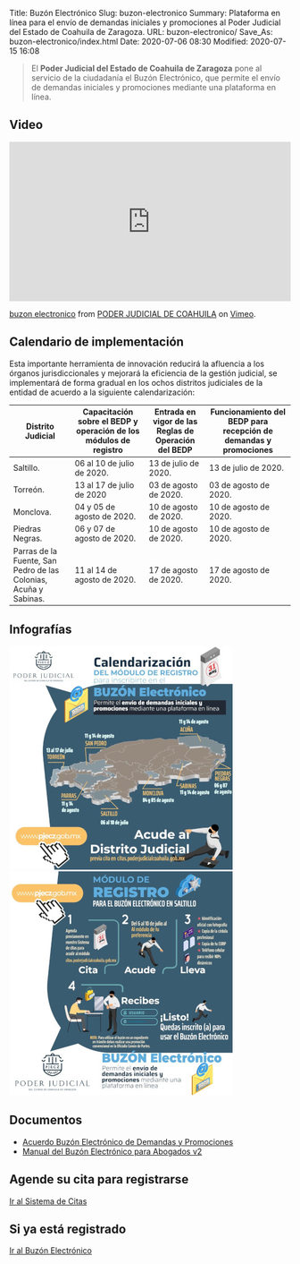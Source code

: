 Title: Buzón Electrónico
Slug: buzon-electronico
Summary: Plataforma en línea para el envío de demandas iniciales y promociones al Poder Judicial del Estado de Coahuila de Zaragoza.
URL: buzon-electronico/
Save_As: buzon-electronico/index.html
Date: 2020-07-06 08:30
Modified: 2020-07-15 16:08


> El **Poder Judicial del Estado de Coahuila de Zaragoza** pone al servicio de la ciudadanía el Buzón Electrónico, que permite el envío de demandas iniciales y promociones mediante una plataforma en línea.

## Video

<div style="padding:56.6% 0 0 0;position:relative;"><iframe src="https://player.vimeo.com/video/435777217" style="position:absolute;top:0;left:0;width:100%;height:100%;" frameborder="0" allow="autoplay; fullscreen" allowfullscreen></iframe></div><script src="https://player.vimeo.com/api/player.js"></script>
<p><a href="https://vimeo.com/435777217">buzon  electronico</a> from <a href="https://vimeo.com/user103229504">PODER JUDICIAL DE COAHUILA</a> on <a href="https://vimeo.com">Vimeo</a>.</p>

## Calendario de implementación

Esta importante herramienta de innovación reducirá la afluencia a los órganos jurisdiccionales y mejorará la eficiencia de la gestión judicial, se implementará de forma gradual en los ochos distritos judiciales de la entidad de acuerdo a la siguiente calendarización:

<div class="card">
  <div class="card-body">
    <table class="table-responsive">
      <thead>
        <tr>
          <th>Distrito Judicial</th>
          <th>Capacitación sobre el BEDP y operación de los módulos de registro</th>
          <th>Entrada en vigor de las Reglas de Operación del BEDP</th>
          <th>Funcionamiento del BEDP para recepción de demandas y promociones</th>
        </tr>
      </thead>
      <tbody>
        <tr>
          <td>Saltillo.</td>
          <td>06 al 10 de julio de 2020.</td>
          <td>13 de julio de 2020.</td>
          <td>13 de julio de 2020.</td>
        </tr>
        <tr>
          <td>Torreón.</td>
          <td>13 al 17 de julio de 2020</td>
          <td>03 de agosto de 2020.</td>
          <td>03 de agosto de 2020.</td>
        </tr>
        <tr>
          <td>Monclova.</td>
          <td>04 y 05 de agosto de 2020.</td>
          <td>10 de agosto de 2020.</td>
          <td>10 de agosto de 2020.</td>
        </tr>
        <tr>
          <td>Piedras Negras.</td>
          <td>06 y 07 de agosto de 2020.</td>
          <td>10 de agosto de 2020.</td>
          <td>10 de agosto de 2020.</td>
        </tr>
        <tr>
          <td>Parras de la Fuente, San Pedro de las Colonias, Acuña y Sabinas.</td>
          <td>11 al 14 de agosto de 2020.</td>
          <td>17 de agosto de 2020.</td>
          <td>17 de agosto de 2020.</td>
        </tr>
      </tbody>
    </table>
  </div>
</div>

## Infografías

<div class="row">
<div class="col-md-6 mb-2"><a href="pjecz-buzon-electronico-calendarizacion-implementacion.jpg"><img class="img-fluid" src="pjecz-buzon-electronico-calendarizacion-implementacion-400x400.jpg"></a></div>
<div class="col-md-6 mb-2"><a href="pjecz-buzon-electronico-modulo-de-registro-saltillo.jpg"><img class="img-fluid" src="pjecz-buzon-electronico-modulo-de-registro-saltillo-400x400.jpg"></a></div>
</div>

## Documentos

- [Acuerdo Buzón Electrónico de Demandas y Promociones](../acuerdos-del-consejo/2020/2020-07-03-1300-acuerdo-buzon-electronico-de-demandas-y-promociones/)
- [Manual del Buzón Electrónico para Abogados v2](https://storage.googleapis.com/pjecz-gob-mx/Consultas/Buz%C3%B3n%20Electr%C3%B3nico/Manual%20del%20Buz%C3%B3n%20Electr%C3%B3nico%20abogados%20v2.pdf)

## Agende su cita para registrarse

<a class="btn btn-lg btn-outline-primary" href="https://citas.poderjudicialcoahuila.gob.mx" role="button">Ir al Sistema de Citas</a>

## Si ya está registrado

<a class="btn btn-lg btn-outline-primary" href="https://buzon.pjecz.gob.mx" role="button">Ir al Buzón Electrónico</a>
